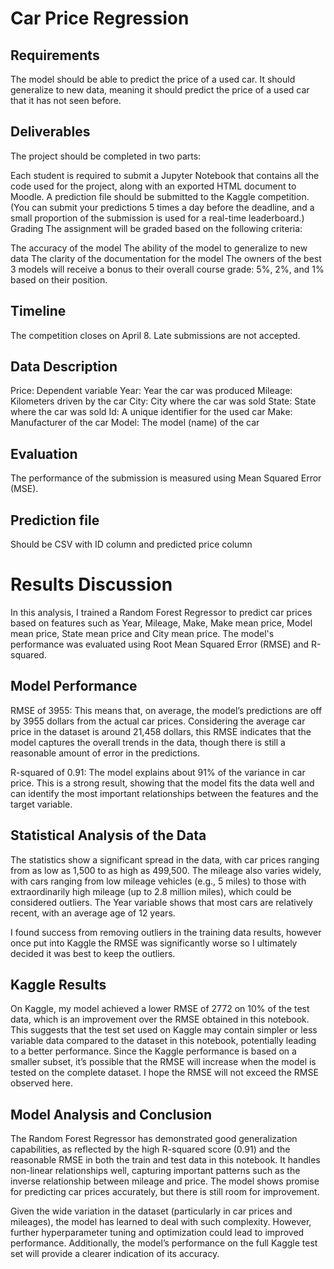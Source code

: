 # Car Price Regression

## Requirements
The model should be able to predict the price of a used car. It should generalize to new data, meaning it should predict the price of a used car that it has not seen before.

## Deliverables
The project should be completed in two parts:

Each student is required to submit a Jupyter Notebook that contains all the code used for the project, along with an exported HTML document to Moodle.
A prediction file should be submitted to the Kaggle competition. (You can submit your predictions 5 times a day before the deadline, and a small proportion of the submission is used for a real-time leaderboard.)
Grading
The assignment will be graded based on the following criteria:

The accuracy of the model
The ability of the model to generalize to new data
The clarity of the documentation for the model
The owners of the best 3 models will receive a bonus to their overall course grade: 5%, 2%, and 1% based on their position.

## Timeline
The competition closes on April 8. Late submissions are not accepted.

## Data Description
Price: Dependent variable
Year: Year the car was produced
Mileage: Kilometers driven by the car
City: City where the car was sold
State: State where the car was sold
Id: A unique identifier for the used car
Make: Manufacturer of the car
Model: The model (name) of the car

## Evaluation
The performance of the submission is measured using Mean Squared Error (MSE).

## Prediction file
Should be CSV with ID column and predicted price column

# Results Discussion
In this analysis, I trained a Random Forest Regressor to predict car prices based on features such as Year, Mileage, Make, Make mean price, Model mean price, State mean price and City mean price. The model's performance was evaluated using Root Mean Squared Error (RMSE) and R-squared.

## Model Performance
RMSE of 3955: This means that, on average, the model’s predictions are off by 3955 dollars from the actual car prices. Considering the average car price in the dataset is around 21,458 dollars, this RMSE indicates that the model captures the overall trends in the data, though there is still a reasonable amount of error in the predictions.

R-squared of 0.91: The model explains about 91% of the variance in car price. This is a strong result, showing that the model fits the data well and can identify the most important relationships between the features and the target variable.

## Statistical Analysis of the Data
The statistics show a significant spread in the data, with car prices ranging from as low as 1,500 to as high as 499,500. The mileage also varies widely, with cars ranging from low mileage vehicles (e.g., 5 miles) to those with extraordinarily high mileage (up to 2.8 million miles), which could be considered outliers. The Year variable shows that most cars are relatively recent, with an average age of 12 years.

I found success from removing outliers in the training data results, however once put into Kaggle the RMSE was significantly worse so I ultimately decided it was best to keep the outliers.

## Kaggle Results
On Kaggle, my model achieved a lower RMSE of 2772 on 10% of the test data, which is an improvement over the RMSE obtained in this notebook. This suggests that the test set used on Kaggle may contain simpler or less variable data compared to the dataset in this notebook, potentially leading to a better performance. Since the Kaggle performance is based on a smaller subset, it’s possible that the RMSE will increase when the model is tested on the complete dataset. I hope the RMSE will not exceed the RMSE observed here.

## Model Analysis and Conclusion
The Random Forest Regressor has demonstrated good generalization capabilities, as reflected by the high R-squared score (0.91) and the reasonable RMSE in both the train and test data in this notebook. It handles non-linear relationships well, capturing important patterns such as the inverse relationship between mileage and price. The model shows promise for predicting car prices accurately, but there is still room for improvement.

Given the wide variation in the dataset (particularly in car prices and mileages), the model has learned to deal with such complexity. However, further hyperparameter tuning and optimization could lead to improved performance. Additionally, the model’s performance on the full Kaggle test set will provide a clearer indication of its accuracy.

